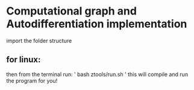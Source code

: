 # Computational graph and Autodifferentiation implementation
import the folder structure 
## for linux:
then from the terminal run: ' bash ztools/run.sh '
this will compile and run the program for you!
